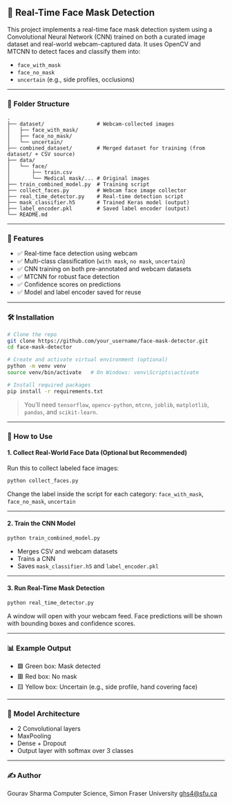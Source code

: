 ## 🧠 Real-Time Face Mask Detection

This project implements a real-time face mask detection system using a Convolutional Neural Network (CNN) trained on both a curated image dataset and real-world webcam-captured data. It uses OpenCV and MTCNN to detect faces and classify them into:

* `face_with_mask`
* `face_no_mask`
* `uncertain` (e.g., side profiles, occlusions)

---

### 📁 Folder Structure

```
.
├── dataset/                 # Webcam-collected images
│   ├── face_with_mask/
│   ├── face_no_mask/
│   └── uncertain/
├── combined_dataset/        # Merged dataset for training (from dataset/ + CSV source)
├── data/
│   └── face/
│       ├── train.csv
│       └── Medical mask/... # Original images
├── train_combined_model.py  # Training script
├── collect_faces.py         # Webcam face image collector
├── real_time_detector.py    # Real-time detection script
├── mask_classifier.h5       # Trained Keras model (output)
├── label_encoder.pkl        # Saved label encoder (output)
└── README.md
```

---

### 🚀 Features

* ✅ Real-time face detection using webcam
* ✅ Multi-class classification (`with mask`, `no mask`, `uncertain`)
* ✅ CNN training on both pre-annotated and webcam datasets
* ✅ MTCNN for robust face detection
* ✅ Confidence scores on predictions
* ✅ Model and label encoder saved for reuse

---

### 🛠️ Installation

```bash
# Clone the repo
git clone https://github.com/your_username/face-mask-detector.git
cd face-mask-detector

# Create and activate virtual environment (optional)
python -m venv venv
source venv/bin/activate   # On Windows: venv\Scripts\activate

# Install required packages
pip install -r requirements.txt
```

> You’ll need `tensorflow`, `opencv-python`, `mtcnn`, `joblib`, `matplotlib`, `pandas`, and `scikit-learn`.

---

### 🎥 How to Use

#### 1. **Collect Real-World Face Data (Optional but Recommended)**

Run this to collect labeled face images:

```bash
python collect_faces.py
```

Change the label inside the script for each category:
`face_with_mask`, `face_no_mask`, `uncertain`

---

#### 2. **Train the CNN Model**

```bash
python train_combined_model.py
```

* Merges CSV and webcam datasets
* Trains a CNN
* Saves `mask_classifier.h5` and `label_encoder.pkl`

---

#### 3. **Run Real-Time Mask Detection**

```bash
python real_time_detector.py
```

A window will open with your webcam feed. Face predictions will be shown with bounding boxes and confidence scores.

---

### 📊 Example Output

* 🟩 Green box: Mask detected
* 🟥 Red box: No mask
* 🟨 Yellow box: Uncertain (e.g., side profile, hand covering face)

---

### 🧠 Model Architecture

* 2 Convolutional layers
* MaxPooling
* Dense + Dropout
* Output layer with softmax over 3 classes

---

### ✍️ Author

Gourav Sharma
Computer Science, Simon Fraser University
ghs4@sfu.ca


